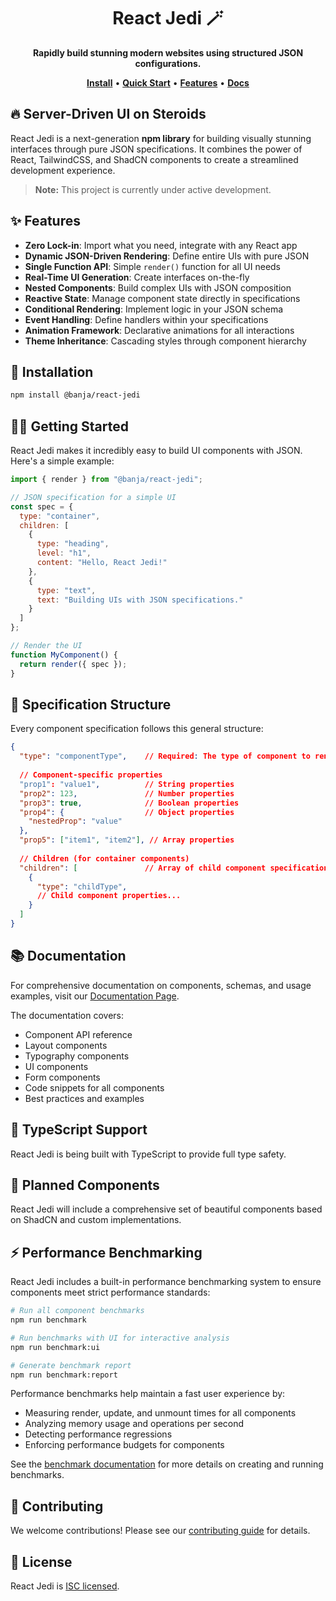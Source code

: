 <div align="center">
  
# React Jedi 🪄
  
<p align="center">
  <strong>Rapidly build stunning modern websites using structured JSON configurations.</strong>
</p>

<p align="center">
  <a href="#installation"><strong>Install</strong></a> •
  <a href="#getting-started"><strong>Quick Start</strong></a> •
  <a href="#features"><strong>Features</strong></a> •
  <a href="#documentation"><strong>Docs</strong></a>
</p>

</div>

## 🔥 Server-Driven UI on Steroids

React Jedi is a next-generation **npm library** for building visually stunning interfaces through pure JSON specifications. It combines the power of React, TailwindCSS, and ShadCN components to create a streamlined development experience.

> **Note:** This project is currently under active development.

## ✨ Features

- **Zero Lock-in**: Import what you need, integrate with any React app
- **Dynamic JSON-Driven Rendering**: Define entire UIs with pure JSON
- **Single Function API**: Simple `render()` function for all UI needs
- **Real-Time UI Generation**: Create interfaces on-the-fly
- **Nested Components**: Build complex UIs with JSON composition
- **Reactive State**: Manage component state directly in specifications
- **Conditional Rendering**: Implement logic in your JSON schema
- **Event Handling**: Define handlers within your specifications
- **Animation Framework**: Declarative animations for all interactions
- **Theme Inheritance**: Cascading styles through component hierarchy

## 🚀 Installation

```bash
npm install @banja/react-jedi
```

## 🏄‍♂️ Getting Started

React Jedi makes it incredibly easy to build UI components with JSON. Here's a simple example:

```jsx
import { render } from "@banja/react-jedi";

// JSON specification for a simple UI
const spec = {
  type: "container",
  children: [
    {
      type: "heading",
      level: "h1",
      content: "Hello, React Jedi!"
    },
    {
      type: "text",
      text: "Building UIs with JSON specifications."
    }
  ]
};

// Render the UI
function MyComponent() {
  return render({ spec });
}
```

## 🌈 Specification Structure

Every component specification follows this general structure:

```json
{
  "type": "componentType",    // Required: The type of component to render
  
  // Component-specific properties
  "prop1": "value1",          // String properties
  "prop2": 123,               // Number properties
  "prop3": true,              // Boolean properties
  "prop4": {                  // Object properties
    "nestedProp": "value"
  },
  "prop5": ["item1", "item2"], // Array properties
  
  // Children (for container components)
  "children": [               // Array of child component specifications
    {
      "type": "childType",
      // Child component properties...
    }
  ]
}
```

## 📚 Documentation

For comprehensive documentation on components, schemas, and usage examples, visit our [Documentation Page](https://react-jedi.dev/documentation).

The documentation covers:
- Component API reference
- Layout components
- Typography components
- UI components
- Form components
- Code snippets for all components
- Best practices and examples

## 🔧 TypeScript Support

React Jedi is being built with TypeScript to provide full type safety.

## 🧩 Planned Components

React Jedi will include a comprehensive set of beautiful components based on ShadCN and custom implementations.

## ⚡ Performance Benchmarking

React Jedi includes a built-in performance benchmarking system to ensure components meet strict performance standards:

```bash
# Run all component benchmarks
npm run benchmark

# Run benchmarks with UI for interactive analysis
npm run benchmark:ui

# Generate benchmark report
npm run benchmark:report
```

Performance benchmarks help maintain a fast user experience by:

- Measuring render, update, and unmount times for all components
- Analyzing memory usage and operations per second
- Detecting performance regressions
- Enforcing performance budgets for components

See the [benchmark documentation](src/benchmark/README.md) for more details on creating and running benchmarks.

## 🤝 Contributing

We welcome contributions! Please see our [contributing guide](CONTRIBUTING.md) for details.

## 📄 License

React Jedi is [ISC licensed](LICENSE).